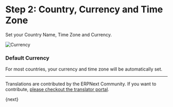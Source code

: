 # Step 2: Country, Currency and Time Zone

Set your Country Name, Time Zone and Currency.

<img alt="Currency" class="screenshot" src="/docs/assets/img/setup-wizard/step-2.png">

### Default Currency

For most countries, your currency and time zone will be automatically set.

---

Translations are contributed by the ERPNext Community. If you want to contribute, [please checkout the translator portal](https://translate.erpnext.com).

{next}
